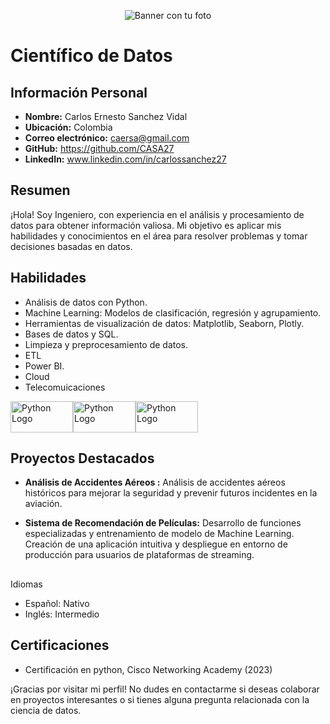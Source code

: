 <!-- Coloca la URL directa de tu imagen en el enlace de abajo -->

<p align="center">
    <img src="https://faltanescuelasencaba.files.wordpress.com/2017/06/machine-learning-2000x600.jpg" alt="Banner con tu foto">
</p>

# Científico de Datos

## Información Personal

- **Nombre:** Carlos Ernesto Sanchez Vidal
- **Ubicación:** Colombia
- **Correo electrónico:** caersa@gmail.com
- **GitHub:** https://github.com/CASA27
- **LinkedIn:** www.linkedin.com/in/carlossanchez27

## Resumen

¡Hola! Soy Ingeniero, con experiencia en el análisis y procesamiento de datos para obtener información valiosa. Mi objetivo es aplicar mis habilidades y conocimientos en el área para resolver problemas y tomar decisiones basadas en datos.

## Habilidades

- Análisis de datos con Python.
- Machine Learning: Modelos de clasificación, regresión y agrupamiento.
- Herramientas de visualización de datos: Matplotlib, Seaborn, Plotly.
- Bases de datos y SQL.
- Limpieza y preprocesamiento de datos.
- ETL
- Power BI.
- Cloud
- Telecomuicaciones
  
<img src="https://jahazielponce.com/wp-content/uploads/python.png" alt="Python Logo" width="100" height="50"><img src="https://www.hostingseguro.co/media/site/images/mysql-logo900.jpg" alt="Python Logo" width="100" height="50"><img src="https://marketplace.topdesk.com/wp-content/uploads/2018/02/powerbi-logo.png" alt="Python Logo" width="100" height="50">

## Proyectos Destacados

- **Análisis de Accidentes Aéreos :** Análisis de accidentes aéreos históricos para mejorar la seguridad y prevenir futuros incidentes en la aviación.

- **Sistema de Recomendación de Películas:** Desarrollo de funciones especializadas y entrenamiento de modelo de Machine Learning. Creación de una aplicación intuitiva y despliegue en entorno de producción para usuarios de plataformas de streaming.

##
 Idiomas

- Español: Nativo
- Inglés: Intermedio

## Certificaciones

- Certificación en python, Cisco Networking Academy (2023)

¡Gracias por visitar mi perfil! No dudes en contactarme si deseas colaborar en proyectos interesantes o si tienes alguna pregunta relacionada con la ciencia de datos.



